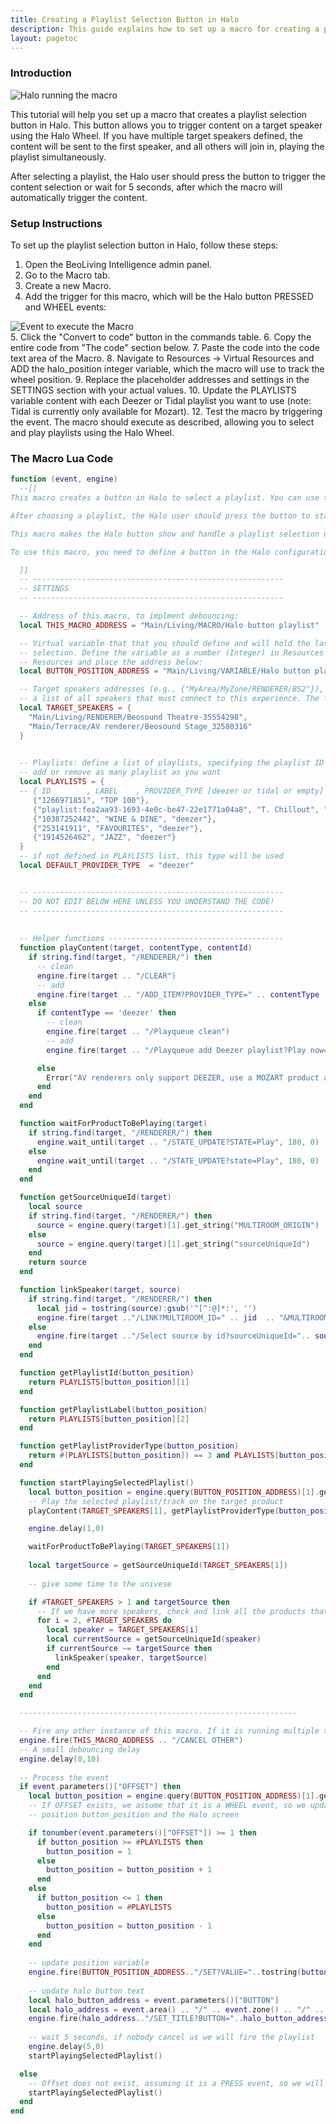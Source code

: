 ```yaml
---
title: Creating a Playlist Selection Button in Halo
description: This guide explains how to set up a macro for creating a playlist selection button in Halo, enabling content triggering on a target speaker using the Halo Wheel.
layout: pagetoc
---
```


### Introduction

<div class="text-left float-right  col-sm-6">
  <img src="/bli-guides/pictures/bli-halo-playlist-tutorial/halo.gif" alt="Halo running the macro" class="img-fluid">
</div>

This tutorial will help you set up a macro that creates a playlist selection button in Halo. This button allows you to trigger content on a target speaker using the Halo Wheel. If you have multiple target speakers defined, the content will be sent to the first speaker, and all others will join in, playing the playlist simultaneously.

After selecting a playlist, the Halo user should press the button to trigger the content selection or wait for 5 seconds, after which the macro will automatically trigger the content.
<div class="text-left">
</div>

### Setup Instructions

To set up the playlist selection button in Halo, follow these steps:

1. Open the BeoLiving Intelligence admin panel.
2. Go to the Macro tab.
3. Create a new Macro.
4. Add the trigger for this macro, which will be the Halo button PRESSED and WHEEL events:
<div class="text-center">
  <img src="/bli-guides/pictures/bli-halo-playlist-tutorial/macro-events.png" class="img-fluid" alt="Event to execute the Macro"/>
</div>
5. Click the "Convert to code" button in the commands table.
6. Copy the entire code from "The code" section below.
7. Paste the code into the code text area of the Macro.
8. Navigate to Resources -> Virtual Resources and ADD the halo_position integer variable, which the macro will use to track the wheel position.
9. Replace the placeholder addresses and settings in the SETTINGS section with your actual values.
10. Update the PLAYLISTS variable content with each Deezer or Tidal playlist you want to use (note: Tidal is currently only available for Mozart).
12. Test the macro by triggering the event. The macro should execute as described, allowing you to select and play playlists using the Halo Wheel.

### The Macro Lua Code
```lua
function (event, engine)
  --[[ 
This macro creates a button in Halo to select a playlist. You can use the Halo Wheel to play content on a target speaker. If there are multiple TARGET_SPEAKERS, the content will play on the first speaker, and the others will join in and play the playlist at the same time.

After choosing a playlist, the Halo user should press the button to start the content or wait for 5 seconds for the macro to start it automatically.

This macro makes the Halo button show and handle a playlist selection using the Halo Wheel.

To use this macro, you need to define a button in the Halo configuration (Interfaces -> Your Halo) and a Virtual variable to store the last user selection. Then, edit the SETTINGS below:

  ]]
  -- --------------------------------------------------------
  -- SETTINGS 
  -- --------------------------------------------------------

  -- Address of this macro, to implment debouncing:
  local THIS_MACRO_ADDRESS = "Main/Living/MACRO/Halo button playlist"

  -- Virtual variable that that you should define and will hold the last user
  -- selection. Define the variable as a number (Integer) in Resources -> Virtual
  -- Resources and place the address below: 
  local BUTTON_POSITION_ADDRESS = "Main/Living/VARIABLE/Halo button playlist position" 

  -- Target speakers addresses (e.g., {"MyArea/MyZone/RENDERER/BS2"}), 
  -- a list of all speakers that must connect to this experience. The first one will be chosen as the master 
  local TARGET_SPEAKERS = {
    "Main/Living/RENDERER/Beosound Theatre-35554298",
    "Main/Terrace/AV renderer/Beosound Stage_32580316"
  }

  
  -- Playlists: define a list of playlists, specifying the playlist ID and the label shown to the user
  -- add or remove as many playlist as you want
  local PLAYLISTS = {
  -- { ID        , LABEL    , PROVIDER_TYPE [deezer or tidal or empty] } 
     {"1266971851", "TOP 100"},
     {"playlist:fea2aa93-1693-4e0c-be47-22e1771a04a8", "T. Chillout", "tidal"},
     {"10387252442", "WINE & DINE", "deezer"},
     {"253141911", "FAVOURITES", "deezer"},
     {"1914526462", "JAZZ", "deezer"}
  }
  -- if not defined in PLAYLISTS list, this type will be used
  local DEFAULT_PROVIDER_TYPE  = "deezer"  


  -- --------------------------------------------------------
  -- DO NOT EDIT BELOW HERE UNLESS YOU UNDERSTAND THE CODE!
  -- --------------------------------------------------------
 
  
  -- Helper functions ---------------------------------------
  function playContent(target, contentType, contentId)
    if string.find(target, "/RENDERER/") then
      -- clean
      engine.fire(target .. "/CLEAR")
      -- add
      engine.fire(target .. "/ADD_ITEM?PROVIDER_TYPE=" .. contentType .. "&PLAY_NOW=true&ID=" .. contentId .. "&TYPE=playlist&DETAILS=&ART=https://e-cdns-images.dzcdn.net/images/cover/0bc34ce79169a66ace4b4fd553e13355/250x250-000000-80-0-0.jpg")
    else
      if contentType == 'deezer' then
        -- clean
        engine.fire(target .. "/Playqueue clean")
        -- add
        engine.fire(target .. "/Playqueue add Deezer playlist?Play now=true&Playlist id="..contentId)

      else
        Error("AV renderers only support DEEZER, use a MOZART product as first product.")
      end
    end
  end

  function waitForProductToBePlaying(target)
    if string.find(target, "/RENDERER/") then
      engine.wait_until(target .. "/STATE_UPDATE?STATE=Play", 180, 0)
    else
      engine.wait_until(target .. "/STATE_UPDATE?state=Play", 180, 0)
    end
  end

  function getSourceUniqueId(target)
    local source
    if string.find(target, "/RENDERER/") then
      source = engine.query(target)[1].get_string("MULTIROOM_ORIGIN")
    else
      source = engine.query(target)[1].get_string("sourceUniqueId")
    end
    return source
  end

  function linkSpeaker(target, source)
    if string.find(target, "/RENDERER/") then
      local jid = tostring(source):gsub('^[^:@]*:', '')
      engine.fire(target .."/LINK?MULTIROOM_ID=" .. jid  .. "&MULTIROOM_TYPE=beoLink")
    else
      engine.fire(target .."/Select source by id?sourceUniqueId=".. source)
    end
  end

  function getPlaylistId(button_position)
    return PLAYLISTS[button_position][1]
  end

  function getPlaylistLabel(button_position)
    return PLAYLISTS[button_position][2]
  end

  function getPlaylistProviderType(button_position)
    return #(PLAYLISTS[button_position]) == 3 and PLAYLISTS[button_position][3] or DEFAULT_PROVIDER_TYPE
  end

  function startPlayingSelectedPlaylist()
    local button_position = engine.query(BUTTON_POSITION_ADDRESS)[1].get_number("VALUE")
    -- Play the selected playlist/track on the target product
    playContent(TARGET_SPEAKERS[1], getPlaylistProviderType(button_position), getPlaylistId(button_position))

    engine.delay(1,0)

    waitForProductToBePlaying(TARGET_SPEAKERS[1])
        
    local targetSource = getSourceUniqueId(TARGET_SPEAKERS[1])
    
    -- give some time to the univese

    if #TARGET_SPEAKERS > 1 and targetSource then
      -- If we have more speakers, check and link all the products that were not linked yet
      for i = 2, #TARGET_SPEAKERS do
        local speaker = TARGET_SPEAKERS[i]
        local currentSource = getSourceUniqueId(speaker)
        if currentSource ~= targetSource then
          linkSpeaker(speaker, targetSource)
        end
      end
    end
  end

  --------------------------------------------------------------

  -- Fire any other instance of this macro. If it is running multiple times, we must keep just the last run
  engine.fire(THIS_MACRO_ADDRESS .. "/CANCEL OTHER")
  -- A small debouncing delay
  engine.delay(0,10) 
     
  -- Process the event
  if event.parameters()["OFFSET"] then 
    local button_position = engine.query(BUTTON_POSITION_ADDRESS)[1].get_number("VALUE")
    -- If OFFSET exists, we assume that it is a WHEEL event, so we update the
    -- position button_position and the Halo screen

    if tonumber(event.parameters()["OFFSET"]) >= 1 then
      if button_position >= #PLAYLISTS then
        button_position = 1
      else
        button_position = button_position + 1
      end
    else
      if button_position <= 1 then
        button_position = #PLAYLISTS
      else
        button_position = button_position - 1
      end
    end
    
    -- update position variable
    engine.fire(BUTTON_POSITION_ADDRESS.."/SET?VALUE="..tostring(button_position))
    
    -- update halo button text
    local halo_button_address = event.parameters()["BUTTON"]
    local halo_address = event.area() .. "/" .. event.zone() .. "/" .. event.type() .. "/" .. event.name()
    engine.fire(halo_address.."/SET_TITLE?BUTTON="..halo_button_address.."&TITLE=".. getPlaylistLabel(button_position))
    
    -- wait 5 seconds, if nobody cancel us we will fire the playlist
    engine.delay(5,0) 
    startPlayingSelectedPlaylist()

  else 
    -- Offset does not exist, assuming it is a PRESS event, so we will send the currently selected playlist
    startPlayingSelectedPlaylist()
  end
end 

```
